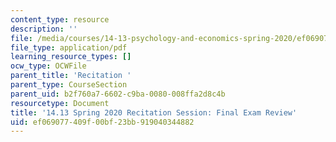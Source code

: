 ```yaml
---
content_type: resource
description: ''
file: /media/courses/14-13-psychology-and-economics-spring-2020/ef069077409f00bf23bb919040344882_MIT14_13s20_rec_final.pdf
file_type: application/pdf
learning_resource_types: []
ocw_type: OCWFile
parent_title: 'Recitation '
parent_type: CourseSection
parent_uid: b2f760a7-6602-c9ba-0080-008ffa2d8c4b
resourcetype: Document
title: '14.13 Spring 2020 Recitation Session: Final Exam Review'
uid: ef069077-409f-00bf-23bb-919040344882
---
```

